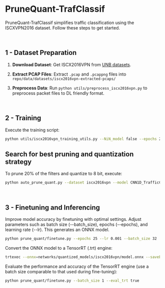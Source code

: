 # PruneQuant-TrafClassif

PruneQuant-TrafClassif simplifies traffic classification using the ISCXVPN2016 dataset. Follow these steps to get started.


&nbsp;
&nbsp;
&nbsp;

## 1 - Dataset Preparation

1. **Download Dataset**: Get ISCX2016VPN from [UNB datasets](https://www.unb.ca/cic/datasets/vpn.html).

2. **Extract PCAP Files**:
   Extract `.pcap` and `.pcappng` files into `repo/data/datasets/iscx2016vpn-extracted-pcaps/`

3. **Preprocess Data**:
   Run `python utils/preprocess_iscx2016vpn.py` to preprocess packet files to DL friendly format.

&nbsp;
&nbsp;
&nbsp;


## 2 - Training

Execute the training script:
```bash
python utils/iscx2016vpn_training_utils.py --NiN_model false --epochs 250 --batch_size 128
```

## Search for best pruning and quantization strategy
To prune 20% of the filters and quantize to 8 bit, execute:
```bash
python auto_prune_quant.py --dataset iscx2016vpn --model CNN1D_TrafficClassification --prune_ratio 0.2 --qat_epochs 5 --data_bsize 1024 --seed 2024 --action_std 0.5 --max_episodes 1000 | tee logs/prune0.20_qatepch5_bsize1024_actionstd0.5_maxepsd1000.txt
```

&nbsp;
&nbsp;
&nbsp;


## 3 - Finetuning and Inferencing

Improve model accuracy by finetuning with optimal settings. Adjust parameters such as batch size (--batch_size), epochs (--epochs), and learning rate (--lr). This generates an ONNX model.
```bash
python prune_quant/finetune.py --epochs 25 --lr 0.001 --batch_size 32
```
Convert the ONNX model to a TensorRT (.trt) engine:
```bash
trtexec --onnx=networks/quantized_models/iscx2016vpn/model.onnx --saveEngine=networks/quantized_models/iscx2016vpn/model_engine.trt --int8 
```
Evaluate the performance and accuracy of the TensorRT engine (use a batch size comparable to that used during fine-tuning):
```bash
python prune_quant/finetune.py --batch_size 1 --eval_trt true
```
